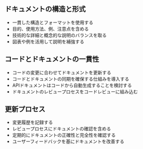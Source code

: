 ## ドキュメントの構造と形式

- 一貫した構造とフォーマットを使用する
- 目的、使用方法、例、注意点を含める
- 技術的な詳細と概念的な説明のバランスを取る
- 図表や例を活用して説明を補強する

## コードとドキュメントの一貫性

- コードの変更に合わせてドキュメントを更新する
- コードとドキュメントの同期を確保する仕組みを導入する
- APIドキュメントはコードから自動生成することを検討する
- ドキュメントのレビュープロセスをコードレビューに組み込む

## 更新プロセス

- 変更履歴を記録する
- レビュープロセスにドキュメントの確認を含める
- 定期的にドキュメントの正確性と完全性を確認する
- ユーザーフィードバックを基にドキュメントを改善する
